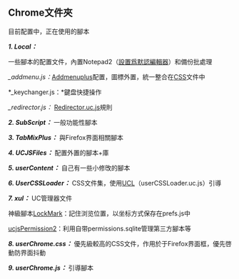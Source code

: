 Chrome文件夾
----------------
目前配置中，正在使用的腳本

***1. Local：***

 一些腳本的配置文件，內置Notepad2（[設置爲默認編輯器][1]）和備份批處理

*_addmenu.js：*[Addmenuplus][2]配置，圖標外置，統一整合在[CSS][3]文件中

*_keychanger.js：*鍵盘快捷操作

*_redirector.js：* [Redirector.uc.js][4]規則

***2. SubScript：***
一般功能性腳本

***3. TabMixPlus：***
與Firefox界面相關腳本

***4. UCJSFiles：***
配置外置的腳本+庫

***5. userContent：***
自己有一些小修攺的腳本

***6. UserCSSLoader：***
CSS文件集，使用[UCL][5]（userCSSLoader.uc.js）引導

***7. xul：***
UC管理器文件

神級腳本[LockMark][6]：記住浏览位置，以坐标方式保存在prefs.js中

[ucjsPermission2][7]：利用自带permissions.sqlite管理第三方腳本等

***8. userChrome.css：***
優先級較高的CSS文件，作用於于Firefox界面框，優先啓動防界面抖動

***9. userChrome.js：***
引導腳本

  [1]: https://github.com/dupontjoy/userChromeJS/blob/master/userContent/setRelativeEditPath.uc.js
  [2]: https://github.com/ywzhaiqi/userChromeJS/tree/master/addmenuPlus
  [3]: https://github.com/dupontjoy/userChromeJS/blob/master/UserCSSLoader/%E5%BE%AE%E8%AA%BF%E2%80%94%E2%80%94%E5%9C%96%E6%A8%99%20%E7%BE%8E%E5%8C%96.css
  [4]: https://github.com/Drager-oos/userChrome/blob/master/MainScript/Redirector.uc.js
  [5]: https://github.com/dupontjoy/userChromeJS/blob/master/UCJSFiles/UserCSSLoader_ModOos.uc.js
  [6]: https://github.com/dupontjoy/userChromeJS/blob/master/xul/localMark_0.6.1.uc.xul
  [7]: https://github.com/dupontjoy/userChrome.js-Collections-/tree/master/ucjsPermission2.uc.xul